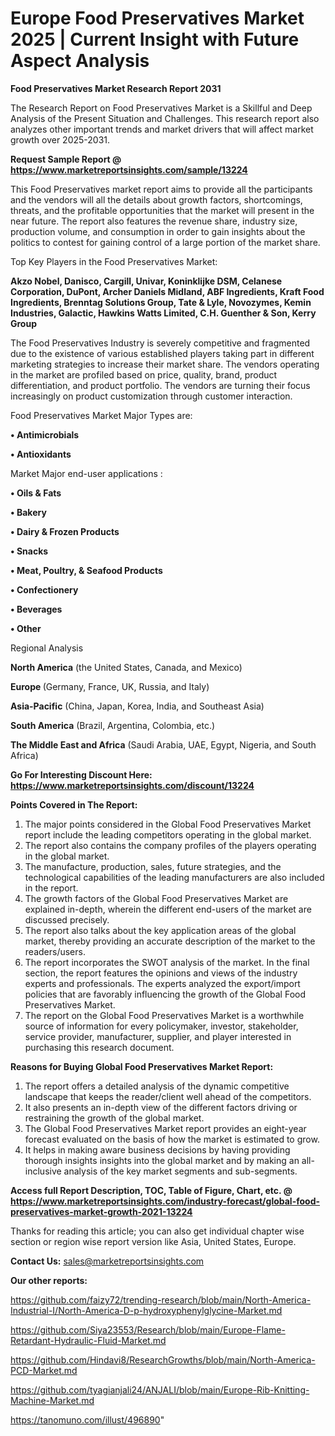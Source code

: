 # Europe Food Preservatives Market 2025 | Current Insight with Future Aspect Analysis

<strong>Food Preservatives Market Research Report 2031</strong>

The Research Report on Food Preservatives Market is a Skillful and Deep Analysis of the Present Situation and Challenges. This research report also analyzes other important trends and market drivers that will affect market growth over 2025-2031.

<strong>Request Sample Report @ <a href=https://www.marketreportsinsights.com/sample/13224>https://www.marketreportsinsights.com/sample/13224</a></strong>

This Food Preservatives market report aims to provide all the participants and the vendors will all the details about growth factors, shortcomings, threats, and the profitable opportunities that the market will present in the near future. The report also features the revenue share, industry size, production volume, and consumption in order to gain insights about the politics to contest for gaining control of a large portion of the market share.

Top Key Players in the Food Preservatives Market:

<strong>Akzo Nobel, Danisco, Cargill, Univar, Koninklijke DSM, Celanese Corporation, DuPont, Archer Daniels Midland, ABF Ingredients, Kraft Food Ingredients, Brenntag Solutions Group, Tate & Lyle, Novozymes, Kemin Industries, Galactic, Hawkins Watts Limited, C.H. Guenther & Son, Kerry Group</strong>

The Food Preservatives Industry is severely competitive and fragmented due to the existence of various established players taking part in different marketing strategies to increase their market share. The vendors operating in the market are profiled based on price, quality, brand, product differentiation, and product portfolio. The vendors are turning their focus increasingly on product customization through customer interaction.

Food Preservatives Market Major Types are:

<strong>• Antimicrobials

• Antioxidants</strong>

Market Major end-user applications :

<strong>• Oils & Fats

• Bakery

• Dairy & Frozen Products

• Snacks

• Meat, Poultry, & Seafood Products

• Confectionery

• Beverages

• Other</strong>

Regional Analysis

</u><strong><b>North America</b></strong> (the United States, Canada, and Mexico)

<strong><b>Europe </b></strong>(Germany, France, UK, Russia, and Italy)

<strong><b>Asia-Pacific</b></strong> (China, Japan, Korea, India, and Southeast Asia)

<strong><b>South America</b></strong> (Brazil, Argentina, Colombia, etc.)

<strong><b>The Middle East and Africa</b></strong> (Saudi Arabia, UAE, Egypt, Nigeria, and South Africa)

<strong>Go For Interesting Discount Here: <a href=https://www.marketreportsinsights.com/discount/13224>https://www.marketreportsinsights.com/discount/13224</a></strong>

<strong>Points Covered in The Report:</strong>
<ol>
  <li>The major points considered in the Global Food Preservatives Market report include the leading competitors operating in the global market.</li>
  <li>The report also contains the company profiles of the players operating in the global market.</li>
  <li>The manufacture, production, sales, future strategies, and the technological capabilities of the leading manufacturers are also included in the report.</li>
  <li>The growth factors of the Global Food Preservatives Market are explained in-depth, wherein the different end-users of the market are discussed precisely.</li>
  <li>The report also talks about the key application areas of the global market, thereby providing an accurate description of the market to the readers/users.</li>
  <li>The report incorporates the SWOT analysis of the market. In the final section, the report features the opinions and views of the industry experts and professionals. The experts analyzed the export/import policies that are favorably influencing the growth of the Global Food Preservatives Market.</li>
  <li>The report on the Global Food Preservatives Market is a worthwhile source of information for every policymaker, investor, stakeholder, service provider, manufacturer, supplier, and player interested in purchasing this research document.</li>
</ol>
<strong>Reasons for Buying Global Food Preservatives Market Report:</strong>

<ol>
  <li>The report offers a detailed analysis of the dynamic competitive landscape that keeps the reader/client well ahead of the competitors.</li>
  <li>It also presents an in-depth view of the different factors driving or restraining the growth of the global market.</li>
  <li>The Global Food Preservatives Market report provides an eight-year forecast evaluated on the basis of how the market is estimated to grow.</li>
  <li>It helps in making aware business decisions by having providing thorough insights insights into the global market and by making an all-inclusive analysis of the key market segments and sub-segments.</li>
</ol>
<strong>Access full Report Description, TOC, Table of Figure, Chart, etc. @ <a href=https://www.marketreportsinsights.com/industry-forecast/global-food-preservatives-market-growth-2021-13224>https://www.marketreportsinsights.com/industry-forecast/global-food-preservatives-market-growth-2021-13224</a></strong>


Thanks for reading this article; you can also get individual chapter wise section or region wise report version like Asia, United States, Europe.

<strong>Contact Us:</strong>
sales@marketreportsinsights.com

<strong>Our other reports:</strong>

<a href=https://github.com/faizy72/trending-research/blob/main/North-America-Industrial-I/North-America-D-p-hydroxyphenylglycine-Market.md>https://github.com/faizy72/trending-research/blob/main/North-America-Industrial-I/North-America-D-p-hydroxyphenylglycine-Market.md</a>

<a href=https://github.com/Siya23553/Research/blob/main/Europe-Flame-Retardant-Hydraulic-Fluid-Market.md>https://github.com/Siya23553/Research/blob/main/Europe-Flame-Retardant-Hydraulic-Fluid-Market.md</a>

<a href=https://github.com/Hindavi8/ResearchGrowths/blob/main/North-America-PCD-Market.md>https://github.com/Hindavi8/ResearchGrowths/blob/main/North-America-PCD-Market.md</a>

<a href=https://github.com/tyagianjali24/ANJALI/blob/main/Europe-Rib-Knitting-Machine-Market.md>https://github.com/tyagianjali24/ANJALI/blob/main/Europe-Rib-Knitting-Machine-Market.md</a>

<a href=https://tanomuno.com/illust/496890>https://tanomuno.com/illust/496890</a>"
